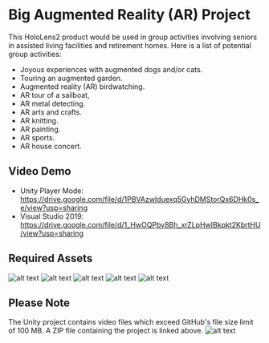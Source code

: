 # Big Augmented Reality (AR) Project
This HoloLens2 product would be used in group activities involving seniors in assisted living facilities and retirement homes. Here is a list of potential group activities:
- Joyous experiences with augmented dogs and/or cats.
-	Touring an augmented garden.
-	Augmented reality (AR) birdwatching.
-	AR tour of a sailboat,
-	AR metal detecting.
-	AR arts and crafts.
-	AR knitting.
-	AR painting.
-	AR sports.
-	AR house concert.
## Video Demo
- Unity Player Mode: https://drive.google.com/file/d/1PBVAzwIduexq5GyhDMStorQx6DHk0s_e/view?usp=sharing
- Visual Studio 2019: https://drive.google.com/file/d/1_HwOQPby8Bh_xrZLpHwIBkpkt2KbrtHU/view?usp=sharing
## Required Assets
![alt text](https://github.com/marcohcanada/Big-Augmented-Reality-Project/blob/main/Assets.PNG?raw=true)
![alt text](https://github.com/marcohcanada/Big-Augmented-Reality-Project/blob/main/AssetsMaterials.PNG?raw=true)
![alt text](https://github.com/marcohcanada/Big-Augmented-Reality-Project/blob/main/AssetsMediaPlayerUIIconSet.PNG?raw=true)
![alt text](https://github.com/marcohcanada/Big-Augmented-Reality-Project/blob/main/AssetsMediaPlayerUIIconSetTextures.PNG?raw=true)
![alt text](https://github.com/marcohcanada/Big-Augmented-Reality-Project/blob/main/AssetsVideos.PNG?raw=true)
## Please Note
The Unity project contains video files which exceed GitHub's file size limit of 100 MB. A ZIP file containing the project is linked above.
![alt text](https://github.com/marcohcanada/Big-Augmented-Reality-Project/blob/main/PleaseNote.PNG?raw=true)

